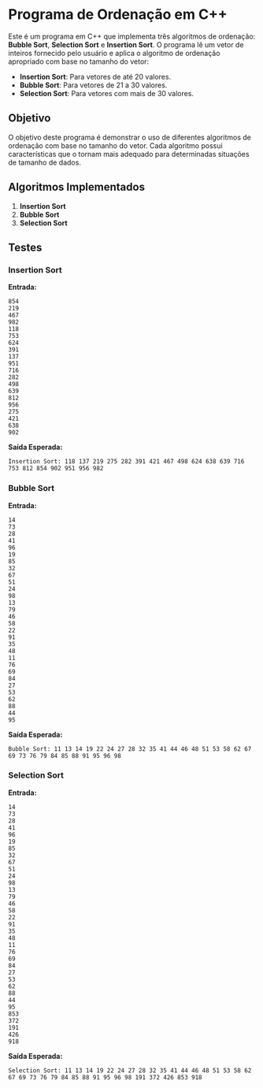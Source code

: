 # Programa de Ordenação em C++

Este é um programa em C++ que implementa três algoritmos de ordenação: **Bubble Sort**, **Selection Sort** e **Insertion Sort**. O programa lê um vetor de inteiros fornecido pelo usuário e aplica o algoritmo de ordenação apropriado com base no tamanho do vetor:

- **Insertion Sort**: Para vetores de até 20 valores.
- **Bubble Sort**: Para vetores de 21 a 30 valores.
- **Selection Sort**: Para vetores com mais de 30 valores.

## Objetivo

O objetivo deste programa é demonstrar o uso de diferentes algoritmos de ordenação com base no tamanho do vetor. Cada algoritmo possui características que o tornam mais adequado para determinadas situações de tamanho de dados.

## Algoritmos Implementados

1. **Insertion Sort**
2. **Bubble Sort**
3. **Selection Sort**

## Testes

### Insertion Sort

**Entrada:**
```
854
219
467
982
118
753
624
391
137
951
716
282
498
639
812
956
275
421
638
902
```

**Saída Esperada:**
```
Insertion Sort: 118 137 219 275 282 391 421 467 498 624 638 639 716 753 812 854 902 951 956 982
```

### Bubble Sort

**Entrada:**
```
14
73
28
41
96
19
85
32
67
51
24
98
13
79
46
58
22
91
35
48
11
76
69
84
27
53
62
88
44
95
```

**Saída Esperada:**
```
Bubble Sort: 11 13 14 19 22 24 27 28 32 35 41 44 46 48 51 53 58 62 67 69 73 76 79 84 85 88 91 95 96 98
```

### Selection Sort

**Entrada:**
```
14
73
28
41
96
19
85
32
67
51
24
98
13
79
46
58
22
91
35
48
11
76
69
84
27
53
62
88
44
95
853
372
191
426
918
```

**Saída Esperada:**
```
Selection Sort: 11 13 14 19 22 24 27 28 32 35 41 44 46 48 51 53 58 62 67 69 73 76 79 84 85 88 91 95 96 98 191 372 426 853 918



